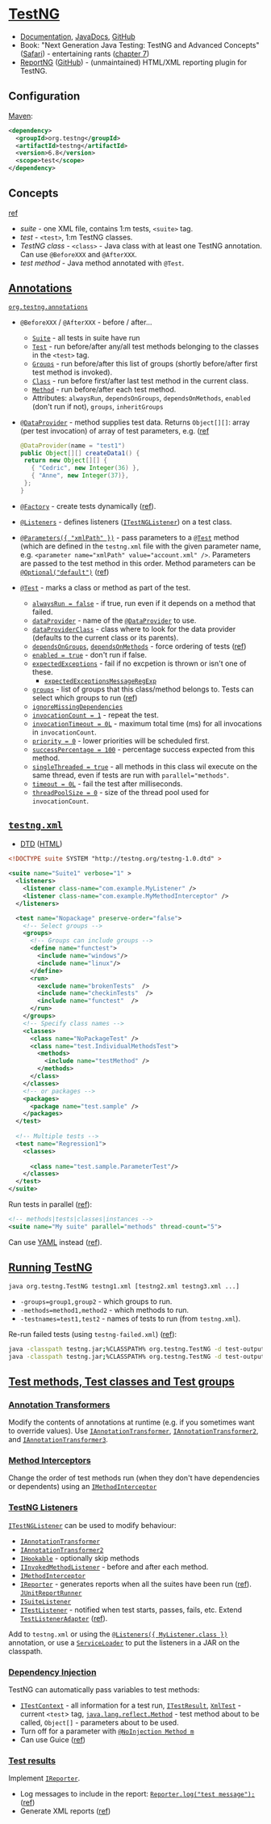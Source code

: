 # [TestNG](http://www.testng.org)

* [Documentation](http://testng.org/doc/documentation-main.html), [JavaDocs](http://testng.org/javadocs/index.html), [GitHub](https://github.com/cbeust/testng)
* Book: "Next Generation Java Testing: TestNG and Advanced Concepts" ([Safari](https://www.safaribooksonline.com/library/view/next-generation-javatm/9780321503107/)) - entertaining rants ([chapter 7](https://www.safaribooksonline.com/library/view/next-generation-javatm/9780321503107/ch07.html))
* [ReportNG](http://reportng.uncommons.org/) ([GitHub](https://github.com/dwdyer/reportng)) - (unmaintained) HTML/XML reporting plugin for TestNG.

## Configuration

[Maven](http://testng.org/doc/maven.html):

```xml
<dependency>
  <groupId>org.testng</groupId>
  <artifactId>testng</artifactId>
  <version>6.8</version>
  <scope>test</scope>
</dependency>
```

## Concepts

[ref](http://testng.org/doc/documentation-main.html#introduction)

* *suite* - one XML file, contains 1:m tests, `<suite>` tag.
* *test* - `<test>`, 1:m TestNG classes.
* *TestNG class* - `<class>` - Java class with at least one TestNG annotation.  Can use `@BeforeXXX` and `@AfterXXX`.
* *test method* - Java method annotated with `@Test`.

## [Annotations](http://testng.org/doc/documentation-main.html#annotations)

[`org.testng.annotations`](http://testng.org/javadocs/index.html?org/testng/annotations/package-summary.html)
* `@BeforeXXX` / `@AfterXXX` - before / after...
  * [`Suite`](http://testng.org/javadocs/org/testng/annotations/BeforeSuite.html) - all tests in suite have run
  * [`Test`](http://testng.org/javadocs/org/testng/annotations/BeforeTest.html) - run before/after any/all test methods belonging to the classes in the `<test>` tag.
  * [`Groups`](http://testng.org/javadocs/org/testng/annotations/BeforeGroups.html) - run before/after this list of groups (shortly before/after first test method is invoked).
  * [`Class`](http://testng.org/javadocs/org/testng/annotations/BeforeClass.html) - run before first/after last test method in the current class.
  * [`Method`](http://testng.org/javadocs/org/testng/annotations/BeforeMethod.html) - run before/after each test method.
  * Attributes: `alwaysRun`, `dependsOnGroups`, `dependsOnMethods`, `enabled` (don't run if not), `groups`, `inheritGroups`
* [`@DataProvider`](http://testng.org/javadocs/org/testng/annotations/DataProvider.html) - method supplies test data.  Returns `Object[][]`: array (per test invocation) of array of test parameters, e.g. ([ref](http://testng.org/doc/documentation-main.html#parameters-dataproviders)

  ```java
  @DataProvider(name = "test1")
  public Object[][] createData1() {
   return new Object[][] {
     { "Cedric", new Integer(36) },
     { "Anne", new Integer(37)},
   };
  }
  ```
* [`@Factory`](http://testng.org/javadocs/org/testng/annotations/Factory.html) - create tests dynamically ([ref](http://testng.org/doc/documentation-main.html#factories)).
* [`@Listeners`](http://testng.org/javadocs/org/testng/annotations/Listeners.html) - defines listeners ([`ITestNGListener`](http://testng.org/javadocs/org/testng/ITestNGListener.html)) on a test class.
* [`@Parameters({ "xmlPath" })`](http://testng.org/javadocs/org/testng/annotations/Parameters.html) - pass parameters to a [`@Test`](http://testng.org/javadocs/org/testng/annotations/Test.html) method (which are defined in the `testng.xml` file with the given parameter name, e.g. `<parameter name="xmlPath" value="account.xml" />`.  Parameters are passed to the test method in this order.  Method parameters can be [`@Optional("default")`](http://testng.org/javadocs/org/testng/annotations/Optional.html) ([ref](http://testng.org/doc/documentation-main.html#parameters-testng-xml))
* [`@Test`](http://testng.org/javadocs/org/testng/annotations/Test.html) - marks a class or method as part of the test.
  * [`alwaysRun = false`](http://testng.org/javadocs/org/testng/annotations/Test.html#alwaysRun--) - if true, run even if it depends on a method that failed.
  * [`dataProvider`](http://testng.org/javadocs/org/testng/annotations/Test.html#dataProvider--) - name of the [`@DataProvider`](http://testng.org/javadocs/org/testng/annotations/DataProvider.html) to use.
  * [`dataProviderClass`](http://testng.org/javadocs/org/testng/annotations/Test.html#dataProviderClass--) - class where to look for the data provider (defaults to the current class or its parents).
  * [`dependsOnGroups`](http://testng.org/javadocs/org/testng/annotations/Test.html#dependsOnGroups--), [`dependsOnMethods`](http://testng.org/javadocs/org/testng/annotations/Test.html#dependsOnMethods--) - force ordering of tests ([ref](http://testng.org/doc/documentation-main.html#dependent-methods))
  * [`enabled = true`](http://testng.org/javadocs/org/testng/annotations/Test.html#enabled--) - don't run if false.
  * [`expectedExceptions`](http://testng.org/javadocs/org/testng/annotations/Test.html#expectedExceptions--) - fail if no excpetion is thrown or isn't one of these.
    * [`expectedExceptionsMessageRegExp`](http://testng.org/javadocs/org/testng/annotations/Test.html#expectedExceptionsMessageRegExp--)
  * [`groups`](http://testng.org/javadocs/org/testng/annotations/Test.html#groups--) - list of groups that this class/method belongs to.  Tests can select which groups to run ([ref](http://testng.org/doc/documentation-main.html#test-groups))
  * [`ignoreMissingDependencies`](http://testng.org/javadocs/org/testng/annotations/Test.html#ignoreMissingDependencies--)
  * [`invocationCount = 1`](http://testng.org/javadocs/org/testng/annotations/Test.html#invocationCount--) - repeat the test.
  * [`invocationTimeout = 0L`](http://testng.org/javadocs/org/testng/annotations/Test.html#invocationTimeOut--) - maximum total time (ms) for all invocations in `invocationCount`.
  * [`priority = 0`](http://testng.org/javadocs/org/testng/annotations/Test.html#priority--) - lower priorities will be scheduled first.
  * [`successPercentage = 100`](http://testng.org/javadocs/org/testng/annotations/Test.html#successPercentage--) - percentage success expected from this method.
  * [`singleThreaded = true`](http://testng.org/javadocs/org/testng/annotations/Test.html#singleThreaded--) - all methods in this class wil execute on the same thread, even if tests are run with `parallel="methods"`.
  * [`timeout = 0L`](http://testng.org/javadocs/org/testng/annotations/Test.html#threadPoolSize--) - fail the test after milliseconds.
  * [`threadPoolSize = 0`](http://testng.org/javadocs/org/testng/annotations/Test.html#timeOut--) - size of the thread pool used for `invocationCount`.

## [`testng.xml`](http://testng.org/doc/documentation-main.html#testng-xml)

* [DTD](http://testng.org/testng-1.0.dtd) ([HTML](http://testng.org/testng-1.0.dtd.html))

```xml
<!DOCTYPE suite SYSTEM "http://testng.org/testng-1.0.dtd" >
  
<suite name="Suite1" verbose="1" >
  <listeners>
    <listener class-name="com.example.MyListener" />
    <listener class-name="com.example.MyMethodInterceptor" />
  </listeners>

  <test name="Nopackage" preserve-order="false">
    <!-- Select groups -->
    <groups>
      <!-- Groups can include groups -->
      <define name="functest">
        <include name="windows"/>
        <include name="linux"/>
      </define>
      <run>
        <exclude name="brokenTests"  />
        <include name="checkinTests"  />
        <include name="functest"  />
      </run>
    </groups>
    <!-- Specify class names -->
    <classes>
      <class name="NoPackageTest" />
      <class name="test.IndividualMethodsTest">
        <methods>
          <include name="testMethod" />
        </methods>
      </class>
    </classes>
    <!-- or packages -->
    <packages>
      <package name="test.sample" />
    </packages>
  </test>
 
  <!-- Multiple tests -->
  <test name="Regression1">
    <classes>
      
      <class name="test.sample.ParameterTest"/>
    </classes>
  </test>
</suite>
```

Run tests in parallel ([ref](http://testng.org/doc/documentation-main.html#parallel-tests)):

```xml
<!-- methods|tests|classes|instances -->
<suite name="My suite" parallel="methods" thread-count="5">
```

Can use [YAML](http://www.yaml.org/) instead ([ref](http://testng.org/doc/documentation-main.html#yaml)).

## [Running TestNG](http://testng.org/doc/documentation-main.html#running-testng)

`java org.testng.TestNG testng1.xml [testng2.xml testng3.xml ...]`

* `-groups=group1,group2` - which groups to run.
* `-methods=method1,method2` - which methods to run.
* `-testnames=test1,test2` - names of tests to run (from `testng.xml`).

Re-run failed tests (using `testng-failed.xml`) ([ref](http://testng.org/doc/documentation-main.html#rerunning)):

```sh
java -classpath testng.jar;%CLASSPATH% org.testng.TestNG -d test-outputs testng.xml
java -classpath testng.jar;%CLASSPATH% org.testng.TestNG -d test-outputs test-outputs\testng-failed.xml
```

## [Test methods, Test classes and Test groups](http://testng.org/doc/documentation-main.html#methods)

### [Annotation Transformers](http://testng.org/doc/documentation-main.html#annotations)

Modify the contents of annotations at runtime (e.g. if you sometimes want to override values).  Use [`IAnnotationTransformer`](http://testng.org/javadocs/org/testng/IAnnotationTransformer.html), [`IAnnotationTransformer2`](http://testng.org/javadocs/org/testng/IAnnotationTransformer2.html), and [`IAnnotationTransformer3`](http://testng.org/javadocs/org/testng/IAnnotationTransformer3.html).

### [Method Interceptors](http://testng.org/doc/documentation-main.html#methodinterceptors)

Change the order of test methods run (when they don't have dependencies or dependents) using an [`IMethodInterceptor`](http://testng.org/javadocs/org/testng/IMethodInterceptor.html)

### [TestNG Listeners](http://testng.org/doc/documentation-main.html#testng-listeners)

[`ITestNGListener`](http://testng.org/javadocs/org/testng/ITestNGListener.html) can be used to modify behaviour:
* [`IAnnotationTransformer`](http://testng.org/javadocs/org/testng/IAnnotationTransformer.html)
* [`IAnnotationTransformer2`](http://testng.org/javadocs/org/testng/IAnnotationTransformer2.html)
* [`IHookable`](http://testng.org/javadocs/org/testng/IHookable.html) - optionally skip methods
* [`IInvokedMethodListener`](http://testng.org/javadocs/org/testng/IInvokedMethodListener.html) - before and after each method.
* [`IMethodInterceptor`](http://testng.org/javadocs/org/testng/IMethodInterceptor.html)
* [`IReporter`](http://testng.org/javadocs/org/testng/IReporter.html) - generates reports when all the suites have been run ([ref](http://testng.org/doc/documentation-main.html#logging-reporters)).  [`JUnitReportRunner`](http://testng.org/javadocs/org/testng/reporters/JUnitReportReporter.html)
* [`ISuiteListener`](http://testng.org/javadocs/org/testng/ISuiteListener.html)
* [`ITestListener`](http://testng.org/javadocs/org/testng/ITestListener.html) - notified when test starts, passes, fails, etc.  Extend [`TestListenerAdapter`](http://testng.org/javadocs/org/testng/TestListenerAdapter.html) ([ref](http://testng.org/doc/documentation-main.html#logging-listeners)).

Add to `testng.xml` or using the [`@Listeners({ MyListener.class })`](http://testng.org/javadocs/org/testng/annotations/Listeners.html) annotation, or use a [`ServiceLoader`](http://download.oracle.com/javase/6/docs/api/java/util/ServiceLoader.html) to put the listeners in a JAR on the classpath.

### [Dependency Injection](http://testng.org/doc/documentation-main.html#dependency-injection)

TestNG can automatically pass variables to test methods:
* [`ITestContext`](http://testng.org/javadocs/org/testng/ITestContext.html) - all information for a test run, [`ITestResult`](http://testng.org/javadocs/org/testng/ITestResult.html), [`XmlTest`](http://testng.org/javadocs/org/testng/xml/XmlTest.html) - current `<test`> tag, [`java.lang.reflect.Method`](http://docs.oracle.com/javase/8/docs/api/java/lang/reflect/Method.html) - test method about to be called, `Object[]` - parameters about to be used.
* Turn off for a parameter with [`@NoInjection Method m`](http://testng.org/javadocs/org/testng/annotations/NoInjection.html)
* Can use Guice ([ref](http://testng.org/doc/documentation-main.html#guice-dependency-injection))

### [Test results](http://testng.org/doc/documentation-main.html#test-results)

Implement [`IReporter`](http://testng.org/javadocs/org/testng/IReporter.html).

* Log messages to include in the report: [`Reporter.log("test message");`](http://testng.org/javadocs/org/testng/Reporter.html#log-java.lang.String-) ([ref](http://testng.org/doc/documentation-main.html#logging-reporter-api))
* Generate XML reports ([ref](http://testng.org/doc/documentation-main.html#logging-xml-reports))
